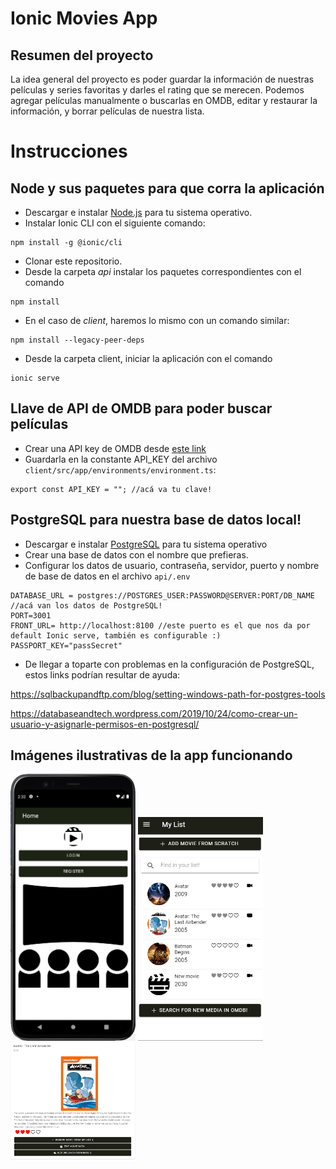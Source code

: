 Ionic Movies App
==========

Resumen del proyecto
------------
La idea general del proyecto es poder guardar la información de nuestras películas y series favoritas y darles el rating que se merecen.
Podemos agregar películas manualmente o buscarlas en OMDB, editar y restaurar la información, y borrar películas de nuestra lista.

Instrucciones
==========
Node y sus paquetes para que corra la aplicación
------------

* Descargar e instalar [Node.js](https://nodejs.org/es/download/) para tu sistema operativo.
* Instalar Ionic CLI con el siguiente comando: 
```
npm install -g @ionic/cli
```

* Clonar este repositorio.
* Desde la carpeta *api* instalar los paquetes correspondientes con el comando
```
npm install
```
* En el caso de *client*, haremos lo mismo con un comando similar:
```
npm install --legacy-peer-deps
```

* Desde la carpeta client, iniciar la aplicación con el comando
```
ionic serve
```
Llave de API de OMDB para poder buscar películas
------------
* Crear una API key de OMDB desde [este link](http://omdbapi.com/apikey.aspx)
* Guardarla en la constante API_KEY del archivo `client/src/app/environments/environment.ts`:

```
export const API_KEY = ""; //acá va tu clave!
```
PostgreSQL para nuestra base de datos local!
------------
* Descargar e instalar [PostgreSQL](https://www.postgresql.org/) para tu sistema operativo 
* Crear una base de datos con el nombre que prefieras.
* Configurar los datos de usuario, contraseña, servidor, puerto y nombre de base de datos en el archivo `api/.env`
```
DATABASE_URL = postgres://POSTGRES_USER:PASSWORD@SERVER:PORT/DB_NAME //acá van los datos de PostgreSQL!
PORT=3001
FRONT_URL= http://localhost:8100 //este puerto es el que nos da por default Ionic serve, también es configurable :)
PASSPORT_KEY="passSecret"
```

* De llegar a toparte con problemas en la configuración de PostgreSQL, estos links podrían resultar de ayuda:

https://sqlbackupandftp.com/blog/setting-windows-path-for-postgres-tools

https://databaseandtech.wordpress.com/2019/10/24/como-crear-un-usuario-y-asignarle-permisos-en-postgresql/

Imágenes ilustrativas de la app funcionando
------------
<img src="doc/pic1.png" alt="emulated-android" width="200"/>
<img src="doc/pic2.png" alt="emulated-android" width="200"/>
<img src="doc/pic7.png" alt="emulated-android" width="200"/>

